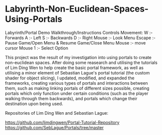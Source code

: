 # Labyrinth-Non-Euclidean-Spaces-Using-Portals

Labyrinth/Portal Demo Walkthrough/Instructions
Controls
Movement:
	W :- Forwards
	A :- Left
	S :- Backwards
	D :- Right
	Mouse :- Look
Menu
Escape :- Pause Game/Open Menu & Resume Game/Close Menu
Mouse :- move cursor
Mouse 1 :- Select Option

This project was the result of my investigation into using portals to create non-euclidean spaces. After doing some reasearch and utilising the tutorials of Lim Ding Wen to help create the basic portal framework, as well as utilising a minor element of Sebastian Lague's portal tutorial (the custom shader for object slicing), I updated, modified, and expanded the frameworks, creating various types of portals and interactions between them, such as making linking portals of different sizes possible, creating portals which only function under certain conditions (such as the player walking through them backwards), and portals which change their destination upon being used.

Repositories of Lim Ding Wen and Sebastian Lague:

https://github.com/limdingwen/Portal-Tutorial-Repository
https://github.com/SebLague/Portals/tree/master
